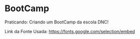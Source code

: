 # BootCamp
Praticando: Criando um BootCamp da escola DNC!

Link da Fonte Usada: 
https://fonts.google.com/selection/embed

